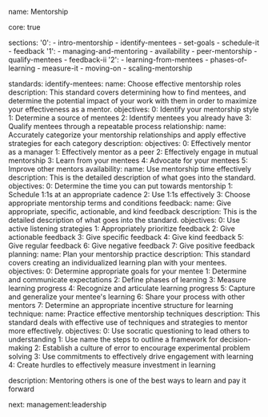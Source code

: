 name: Mentorship

core: true

sections:
	'0':
		- intro-mentorship
		- identify-mentees
		- set-goals
		- schedule-it
		- feedback
	'1':
		- managing-and-mentoring
		- availability
		- peer-mentorship
		- qualify-mentees
		- feedback-ii
	'2':
		- learning-from-mentees
		- phases-of-learning
		- measure-it
		- moving-on
		- scaling-mentorship

standards:
	identify-mentees:
		name: Choose effective mentorship roles
		description: This standard covers determining how to find mentees, and determine the potential impact of your work with them in order to maximize your effectiveness as a mentor.
		objectives:
			0: Identify your mentorship style
			1: Determine a source of mentees
			2: Identify mentees you already have
			3: Qualify mentees through a repeatable process
	relationship:
		name: Accurately categorize your mentorship relationships and apply effective strategies for each category
		description:
		objectives:
			0: Effectively mentor as a manager
			1: Effectively mentor as a peer
			2: Effectively engage in mutual mentorship
			3: Learn from your mentees
			4: Advocate for your mentees
			5: Improve other mentors
	availability:
		name: Use mentorship time effectively
		description: This is the detailed description of what goes into the standard.
		objectives:
			0: Determine the time you can put towards mentorship
			1: Schedule 1:1s at an appropriate cadence
			2: Use 1:1s effectively
			3: Choose appropriate mentorship terms and conditions
	feedback:
		name: Give appropriate, specific, actionable, and kind feedback
		description: This is the detailed description of what goes into the standard.
		objectives:
			0: Use active listening strategies
			1: Appropriately prioritize feedback
			2: Give actionable feedback
			3: Give specific feedback
			4: Give kind feedback
			5: Give regular feedback
			6: Give negative feedback
			7: Give positive feedback
	planning:
		name: Plan your mentorship practice
		description: This standard covers creating an individualized learning plan with your mentees.
		objectives:
			0: Determine appropriate goals for your mentee
			1: Determine and communicate expectations
			2: Define phases of learning
			3: Measure learning progress
			4: Recognize and articulate learning progress
			5: Capture and generalize your mentee's learning
			6: Share your process with other mentors
			7: Determine an appropriate incentive structure for learning
	technique:
		name: Practice effective mentorship techniques
		description: This standard deals with effective use of techniques and strategies to mentor more effectively.
		objectives:
			0: Use socratic questioning to lead others to understanding
			1: Use name the steps to outline a framework for decision-making
			2: Establish a culture of error to encourage experimental problem solving
			3: Use commitments to effectively drive engagement with learning
			4: Create hurdles to effectively measure investment in learning


description: Mentoring others is one of the best ways to learn and pay it forward

next: management:leadership
